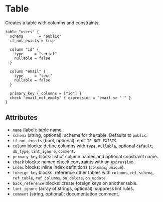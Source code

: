 # Table

Creates a table with columns and constraints.

```hcl
table "users" {
  schema       = "public"
  if_not_exists = true

  column "id" {
    type     = "serial"
    nullable = false
  }

  column "email" {
    type     = "text"
    nullable = false
  }

  primary_key { columns = ["id"] }
  check "email_not_empty" { expression = "email <> ''" }
}
```

## Attributes
- `name` (label): table name.
- `schema` (string, optional): schema for the table. Defaults to `public`.
- `if_not_exists` (bool, optional): emit `IF NOT EXISTS`.
- `column` blocks: define columns with `type`, `nullable`, optional `default`, `db_type`, `lint_ignore`, `comment`.
- `primary_key` block: list of column names and optional constraint name.
- `check` blocks: named check constraints with an `expression`.
- `index` blocks: inline index definitions (`columns`, `unique`).
- `foreign_key` blocks: reference other tables with `columns`, `ref_schema`, `ref_table`, `ref_columns`, `on_delete`, `on_update`.
- `back_reference` blocks: create foreign keys on another table.
- `lint_ignore` (array of strings, optional): suppress lint rules.
- `comment` (string, optional): documentation comment.
